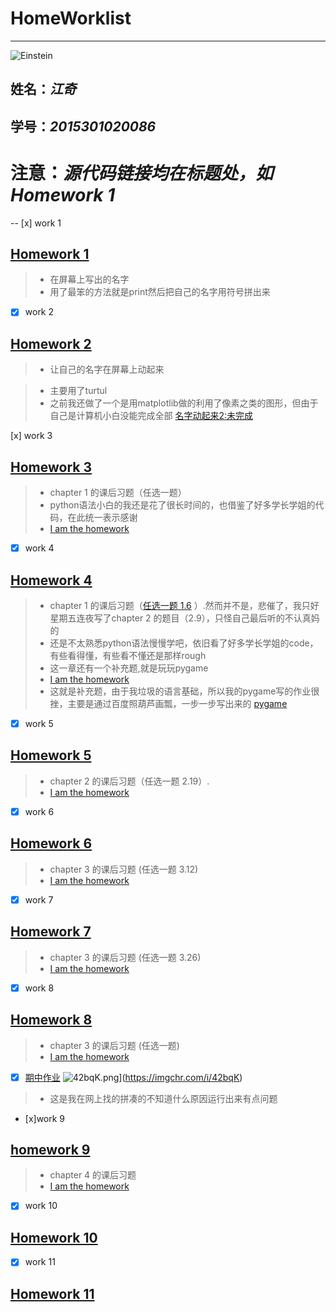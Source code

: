 # **HomeWorklist**
------------
![Einstein](https://github.com/SnowArchy/compuational_physics_N2015301020086/blob/preface/a7b470638aac70b4fce08fd90573ba9c.jpg)


## 姓名：*江奇*
## 学号：*2015301020086*


# **注意**：*源代码链接均在标题处，如Homework 1*

-- [x] work 1

## [Homework 1](https://github.com/SnowArchy/compuational_physics_N2015301020086/blob/master/Perface/exercise_01)
> * 在屏幕上写出的名字
> * 用了最笨的方法就是print然后把自己的名字用符号拼出来


- [x] work 2
## [Homework 2](https://github.com/SnowArchy/compuational_physics_N2015301020086/blob/master/Perface/exercise_02(1))
> * 让自己的名字在屏幕上动起来

> * 主要用了turtul
> * 之前我还做了一个是用matplotlib做的利用了像素之类的图形，但由于自己是计算机小白没能完成全部    [名字动起来2:未完成](https://github.com/SnowArchy/compuational_physics_N2015301020086/blob/master/Perface/exercise_02(2))


[x] work 3
## [Homework 3](https://github.com/SnowArchy/compuational_physics_N2015301020086/blob/master/Chapter1/exercise_03)
> * chapter 1 的课后习题（任选一题）
> * python语法小白的我还是花了很长时间的，也借鉴了好多学长学姐的代码，在此统一表示感谢
> * [I am the homework](https://www.zybuluo.com/SnowArchy/note/902331)



- [x] work 4
## [Homework 4](https://github.com/SnowArchy/compuational_physics_N2015301020086/blob/master/chapter_2/exercise_2.9)
> * chapter 1 的课后习题（[任选一题 1.6](https://www.zybuluo.com/SnowArchy/note/909082) ）.然而并不是，悲催了，我只好星期五连夜写了chapter 2 的题目（2.9），只怪自己最后听的不认真妈的
> * 还是不太熟悉python语法慢慢学吧，依旧看了好多学长学姐的code，有些看得懂，有些看不懂还是那样rough
> * 这一章还有一个补充题,就是玩玩pygame
> * [I am the homework](https://www.zybuluo.com/SnowArchy/note/914341)
> * 这就是补充题，由于我垃圾的语言基础，所以我的pygame写的作业很挫，主要是通过百度照葫芦画瓢，一步一步写出来的
[pygame](https://www.zybuluo.com/SnowArchy/note/914060#)



- [x] work 5
## [Homework 5](https://github.com/SnowArchy/compuational_physics_N2015301020086/tree/master/chapter_2)
>* chapter 2 的课后习题（任选一题 2.19）.
>* [I am the homework](https://www.zybuluo.com/SnowArchy/note/922133)


- [x] work 6
## [Homework 6]()
>* chapter 3 的课后习题 (任选一题 3.12)
>* [I am the homework](https://www.zybuluo.com/SnowArchy/note/930681)


- [x] work 7
## [Homework 7]()
>* chapter 3 的课后习题 (任选一题 3.26)
>* [I am the homework](https://www.zybuluo.com/SnowArchy/note/933212)


- [x] work 8
## [Homework 8]()
>* chapter 3 的课后习题 (任选一题)
>* [I am the homework](https://www.zybuluo.com/SnowArchy/note/947062)


-[x] [期中作业](https://raw.githubusercontent.com/SnowArchy/compuational_physics_N2015301020086/master/%E6%9C%9F%E4%B8%AD)
![42bqK.png](https://s1.ax1x.com/2017/12/01/42bqK.png)](https://imgchr.com/i/42bqK)
>* 这是我在网上找的拼凑的不知道什么原因运行出来有点问题


- [x]work 9
## [homework 9]()
>* chapter 4 的课后习题
>* [I am the homework](https://www.zybuluo.com/SnowArchy/note/971380)



- [x] work 10
## [Homework 10](https://www.zybuluo.com/zhujiacai-789/note/1004622)



- [x] work 11
## [Homework 11](https://www.zybuluo.com/SnowArchy/note/1004655)













